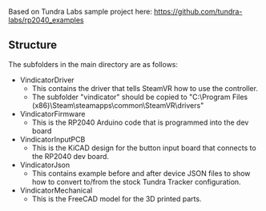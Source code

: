 Based on Tundra Labs sample project here: https://github.com/tundra-labs/rp2040_examples

## Structure
The subfolders in the main directory are as follows:
* VindicatorDriver
    * This contains the driver that tells SteamVR how to use the controller.
    * The subfolder "vindicator" should be copied to "C:\Program Files (x86)\Steam\steamapps\common\SteamVR\drivers"
* VindicatorFirmware
    * This is the RP2040 Arduino code that is programmed into the dev board
* VindicatorInputPCB
    * This is the KiCAD design for the button input board that connects to the RP2040 dev board.
* VindicatorJson
    * This contains example before and after device JSON files to show how to convert to/from the stock Tundra Tracker configuration. 
* VindicatorMechanical
    * This is the FreeCAD model for the 3D printed parts.
